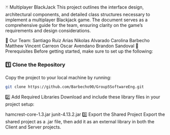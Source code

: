 🃏 Multiplayer BlackJack
This project outlines the interface design, architectural components, and detailed class structures necessary to implement a multiplayer Blackjack game. The document serves as a comprehensive guide for the team, ensuring clarity on the game’s requirements and design considerations.

👥 Our Team:
Santiago Ruiz Arias
Nikolas Alvarado
Carolina Barbecho
Matthew Vincent Carreon
Oscar Avendano
Brandon Sandoval
🚀 Prerequisites
Before getting started, make sure to set up the following:


### 1️⃣ Clone the Repository  
Copy the project to your local machine by running:  

```bash
git clone https://github.com/Barbecho90/Group5SoftwareEng.git 
```



2️⃣ Add Required Libraries
Download and include these library files in your project setup:

hamcrest-core-1.3.jar
junit-4.13.2.jar
3️⃣ Export the Shared Project
Export the shared project as a .jar file, then add it as an external library in both the Client and Server projects.

